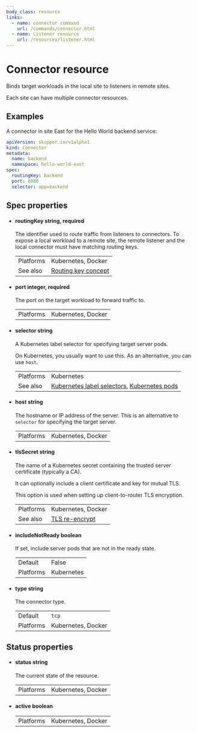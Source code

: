 ```yaml
---
body_class: resource
links:
  - name: connector command
    url: /commands/connector.html
  - name: Listener resource
    url: /resources/listener.html
---
```


# Connector resource

<section>

Binds target workloads in the local site to listeners in
remote sites.

Each site can have multiple connector resources.

</section>

<section>

## Examples

A connector in site East for the Hello World backend service:

~~~ yaml
apiVersion: skupper.io/v1alpha1
kind: Connector
metadata:
  name: backend
  namespace: hello-world-east
spec:
  routingKey: backend
  port: 8080
  selector: app=backend
~~~

</section>

<section>

## Spec properties

- <h4 id="routingkey">routingKey <span class="property-info">string, required</span></h4>

  The identifier used to route traffic from listeners to
  connectors.  To expose a local workload to a remote
  site, the remote listener and the local connector must
  have matching routing keys.

  | | |
  |-|-|
  | Platforms | Kubernetes, Docker |
  | See also | [Routing key concept]({{site_prefix}}/concepts/routing-key.html) |
  

- <h4 id="port">port <span class="property-info">integer, required</span></h4>

  The port on the target workload to forward traffic to.

  | | |
  |-|-|
  | Platforms | Kubernetes, Docker |
  

- <h4 id="selector">selector <span class="property-info">string</span></h4>

  A Kubernetes label selector for specifying target server
  pods.
  
  On Kubernetes, you usually want to use this.  As an
  alternative, you can use `host`.

  | | |
  |-|-|
  | Platforms | Kubernetes |
  | See also | [Kubernetes label selectors]({{site_prefix}}https://kubernetes.io/docs/concepts/overview/working-with-objects/labels/#label-selectors), [Kubernetes pods]({{site_prefix}}https://kubernetes.io/docs/concepts/workloads/pods/) |
  

- <h4 id="host">host <span class="property-info">string</span></h4>

  The hostname or IP address of the server.  This is an
  alternative to `selector` for specifying the target
  server.

  | | |
  |-|-|
  | Platforms | Kubernetes, Docker |
  

- <h4 id="tlssecret">tlsSecret <span class="property-info">string</span></h4>

  The name of a Kubernetes secret containing the trusted
  server certificate (typically a CA).
  
  It can optionally include a client certificate and key for
  mutual TLS.
  
  This option is used when setting up client-to-router TLS
  encryption.

  | | |
  |-|-|
  | Platforms | Kubernetes, Docker |
  | See also | [TLS re-encrypt]({{site_prefix}}) |
  

- <h4 id="includenotready">includeNotReady <span class="property-info">boolean</span></h4>

  If set, include server pods that are not in the ready
  state.

  | | |
  |-|-|
  | Default | False |
  | Platforms | Kubernetes |
  

- <h4 id="type">type <span class="property-info">string</span></h4>

  The connector type.

  | | |
  |-|-|
  | Default | `tcp` |
  | Platforms | Kubernetes, Docker |
  

</section>

<section>

## Status properties

- <h4 id="status">status <span class="property-info">string</span></h4>

  The current state of the resource.

  | | |
  |-|-|
  | Platforms | Kubernetes, Docker |
  

- <h4 id="active">active <span class="property-info">boolean</span></h4>

  | | |
  |-|-|
  | Platforms | Kubernetes, Docker |
  

</section>
